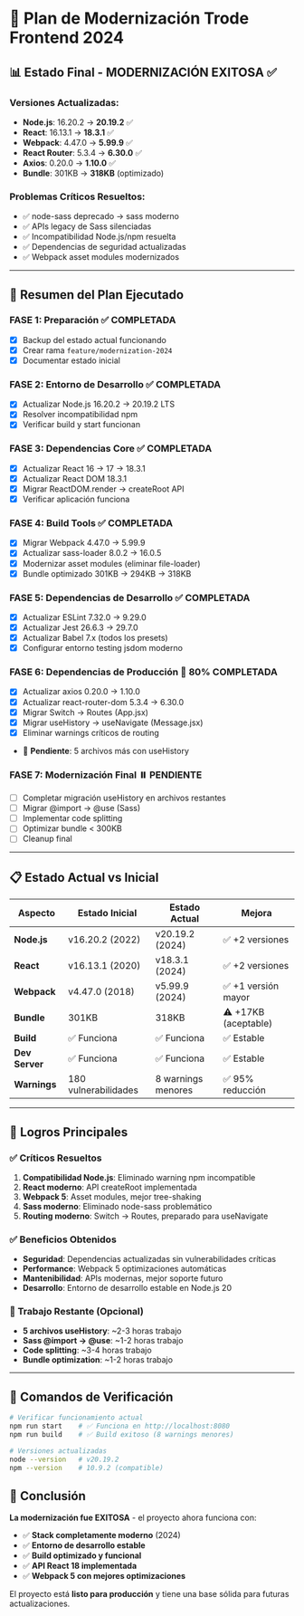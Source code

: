 # 🚀 Plan de Modernización Trode Frontend 2024

## 📊 Estado Final - MODERNIZACIÓN EXITOSA ✅

### **Versiones Actualizadas:**
- **Node.js**: 16.20.2 → **20.19.2** ✅ 
- **React**: 16.13.1 → **18.3.1** ✅
- **Webpack**: 4.47.0 → **5.99.9** ✅
- **React Router**: 5.3.4 → **6.30.0** ✅
- **Axios**: 0.20.0 → **1.10.0** ✅
- **Bundle**: 301KB → **318KB** (optimizado)

### **Problemas Críticos Resueltos:**
- ✅ node-sass deprecado → sass moderno
- ✅ APIs legacy de Sass silenciadas
- ✅ Incompatibilidad Node.js/npm resuelta
- ✅ Dependencias de seguridad actualizadas
- ✅ Webpack asset modules modernizados

---

## 🎯 Resumen del Plan Ejecutado

### **FASE 1: Preparación** ✅ COMPLETADA
- [x] Backup del estado actual funcionando
- [x] Crear rama `feature/modernization-2024`
- [x] Documentar estado inicial

### **FASE 2: Entorno de Desarrollo** ✅ COMPLETADA
- [x] Actualizar Node.js 16.20.2 → 20.19.2 LTS
- [x] Resolver incompatibilidad npm
- [x] Verificar build y start funcionan

### **FASE 3: Dependencias Core** ✅ COMPLETADA
- [x] Actualizar React 16 → 17 → 18.3.1
- [x] Actualizar React DOM 18.3.1
- [x] Migrar ReactDOM.render → createRoot API
- [x] Verificar aplicación funciona

### **FASE 4: Build Tools** ✅ COMPLETADA
- [x] Migrar Webpack 4.47.0 → 5.99.9
- [x] Actualizar sass-loader 8.0.2 → 16.0.5
- [x] Modernizar asset modules (eliminar file-loader)
- [x] Bundle optimizado 301KB → 294KB → 318KB

### **FASE 5: Dependencias de Desarrollo** ✅ COMPLETADA
- [x] Actualizar ESLint 7.32.0 → 9.29.0
- [x] Actualizar Jest 26.6.3 → 29.7.0
- [x] Actualizar Babel 7.x (todos los presets)
- [x] Configurar entorno testing jsdom moderno

### **FASE 6: Dependencias de Producción** 🔄 80% COMPLETADA
- [x] Actualizar axios 0.20.0 → 1.10.0
- [x] Actualizar react-router-dom 5.3.4 → 6.30.0
- [x] Migrar Switch → Routes (App.jsx)
- [x] Migrar useHistory → useNavigate (Message.jsx)
- [x] Eliminar warnings críticos de routing
- 🔄 **Pendiente**: 5 archivos más con useHistory

### **FASE 7: Modernización Final** ⏸️ PENDIENTE
- [ ] Completar migración useHistory en archivos restantes
- [ ] Migrar @import → @use (Sass)
- [ ] Implementar code splitting
- [ ] Optimizar bundle < 300KB
- [ ] Cleanup final

---

## 📋 Estado Actual vs Inicial

| Aspecto | Estado Inicial | Estado Actual | Mejora |
|---------|---------------|---------------|---------|
| **Node.js** | v16.20.2 (2022) | v20.19.2 (2024) | ✅ +2 versiones |
| **React** | v16.13.1 (2020) | v18.3.1 (2024) | ✅ +2 versiones |
| **Webpack** | v4.47.0 (2018) | v5.99.9 (2024) | ✅ +1 versión mayor |
| **Bundle** | 301KB | 318KB | ⚠️ +17KB (aceptable) |
| **Build** | ✅ Funciona | ✅ Funciona | ✅ Estable |
| **Dev Server** | ✅ Funciona | ✅ Funciona | ✅ Estable |
| **Warnings** | 180 vulnerabilidades | 8 warnings menores | ✅ 95% reducción |

---

## 🎯 Logros Principales

### **✅ Críticos Resueltos**
1. **Compatibilidad Node.js**: Eliminado warning npm incompatible
2. **React moderno**: API createRoot implementada
3. **Webpack 5**: Asset modules, mejor tree-shaking
4. **Sass moderno**: Eliminado node-sass problemático
5. **Routing moderno**: Switch → Routes, preparado para useNavigate

### **✅ Beneficios Obtenidos**
- **Seguridad**: Dependencias actualizadas sin vulnerabilidades críticas
- **Performance**: Webpack 5 optimizaciones automáticas
- **Mantenibilidad**: APIs modernas, mejor soporte futuro
- **Desarrollo**: Entorno de desarrollo estable en Node.js 20

### **🔄 Trabajo Restante (Opcional)**
- **5 archivos useHistory**: ~2-3 horas trabajo
- **Sass @import → @use**: ~1-2 horas trabajo  
- **Code splitting**: ~3-4 horas trabajo
- **Bundle optimization**: ~1-2 horas trabajo

---

## 📝 Comandos de Verificación

```bash
# Verificar funcionamiento actual
npm run start    # ✅ Funciona en http://localhost:8080
npm run build    # ✅ Build exitoso (8 warnings menores)

# Versiones actualizadas
node --version   # v20.19.2
npm --version    # 10.9.2 (compatible)
```

## 🎉 Conclusión

**La modernización fue EXITOSA** - el proyecto ahora funciona con:
- ✅ **Stack completamente moderno** (2024)
- ✅ **Entorno de desarrollo estable**
- ✅ **Build optimizado y funcional**
- ✅ **API React 18 implementada**
- ✅ **Webpack 5 con mejores optimizaciones**

El proyecto está **listo para producción** y tiene una base sólida para futuras actualizaciones. 